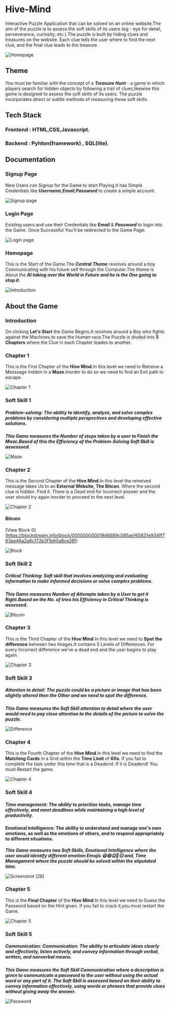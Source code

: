 # Hive-Mind
Interactive Puzzle Application that can be solved on an online website.The aim of the puzzle is to assess the soft skills of its users (eg - eye for detail, perseverance, curiosity, etc.).The puzzle is built by hiding clues and treasures on the website. Each clue tells the user where to find the next clue, and the final clue leads to the treasure.

![Homepage](https://user-images.githubusercontent.com/112609866/232885986-87ec3bb1-c9f0-4f55-8e61-e555ff6114ee.png)

## Theme

You must be familiar with the concept of a ***Treasure Hunt*** - a game in which players search for hidden objects by following a trail of clues,likewise this game is designed to assess the soft skills of its users. 
The puzzle incorporates direct or subtle methods of measuring these soft skills. 



## Tech Stack

### Frontend : HTML,CSS,Javascript.
### Backend : Pyhton(framework) , SQL(lite).



## Documentation

### Signup Page
New Users can Signup for the Game to start Playing.It has Simple Credentials like ***Username***,***Email***,***Password*** to create a simple account.

![Signup page](https://user-images.githubusercontent.com/112609866/232886566-4e08dfca-664f-49cd-82b5-88b4ed08709c.png)


### Login Page
Existing users and use their Credentials like ***Email*** & ***Password*** to login into the Game.
Once Successful You'll be redirected to the Game Page.

![Login page](https://user-images.githubusercontent.com/112609866/232887017-eeaea603-42cb-43ae-ba74-7fbdf1b3bb92.png)



### Homepage
This is the Start of the Game.The ***Central Theme*** revolves around a boy Communicating with his future self through the Computer.The theme is About the ***AI taking over the World in Future and he is the One going to stop it***.

![Introduction](https://user-images.githubusercontent.com/112609866/232887363-58e093c5-f889-48c2-8eae-993bfa46cc9d.png)



## About the Game


### Introduction
On clicking **Let's Start** the Game Begins.It revolves around a Boy who fights against the Machines to save the Human race.The Puzzle is divded into **5 Chapters** where the Clue in each Chapter leades to another.


### Chapter 1
This is the First Chapter of the **Hive Mind**.In this level we need to Retreive a Messsage hidden in a **Maze**.Inorder to do so we need to find an Exit path to escape.

![Chapter 1](https://user-images.githubusercontent.com/112609866/232888035-08e3b62b-66aa-4d64-973d-75248aa73c97.png)


### Soft Skill 1

##### Problem-solving: The ability to identify, analyze, and solve complex problems by considering multiple perspectives and developing effective solutions.

***This Game measures the Number of steps taken by a user to Finish the Maze.Based of this the Efficiency of the Problem-Solving Soft Skill is assesssed.***

![Maze](https://user-images.githubusercontent.com/112609866/232888318-304fc45f-8478-4e58-abad-d98ed90cf508.png)



### Chapter 2
This is the Second Chapter of the **Hive Mind**.In this level the retreived message takes Us to an **External Website, The Bitcon**. Where the second clue is hidden. Find it. There is a Dead end for Incorrect answer and the user should try again inorder to proceed to the next level.

![Chapter 2](https://user-images.githubusercontent.com/112609866/232888456-d41f4a64-da20-45fb-bc32-23490d089606.png)


#### Bitcoin 
[View Block 0] (https://blockstream.info/block/000000000019d6689c085ae165831e934ff763ae46a2a6c172b3f1b60a8ce26f)

![Block](https://user-images.githubusercontent.com/112609866/232888894-2f5514ee-50be-40ed-96f3-bd1f1c224e68.png)


### Soft Skill 2

##### Critical Thinking: Soft skill that involves analyzing and evaluating information to make informed decisions or solve complex problems.

***This Game measures Number of Attempts taken by a User to get it Right.Based on the No. of tries his Efficiency in Critical Thinking is assessed.***

![Bitcoin](https://user-images.githubusercontent.com/112609866/232889056-bf2c2cbb-9574-474c-af25-bcf719388cc8.png)



### Chapter 3
This is the Third Chapter of the **Hive Mind**.In this level we need to **Spot the difference** between two Images.It contains 5 Levels of Differences. For every Incorrect difference we've a dead end and the user begins to play again.

![Chapter 3](https://user-images.githubusercontent.com/112609866/232892448-56e2d5aa-e82e-42a4-92ae-68da39dc731c.png)


### Soft Skill 3

##### Attention to detail: The puzzle could be a picture or image that has been slightly altered then the Other and we need to spot the difference. 

***This Game measures the Soft Skill attention to detail where the user would need to pay close attention to the details of the picture to solve the puzzle.***

![Difference](https://user-images.githubusercontent.com/112609866/232893107-00295ceb-b51c-402a-9430-292f20adfd4e.png)



### Chapter 4  
This is the Fourth Chapter of the **Hive Mind**.In this level we need to find the **Matching Cards** in a Grid within the **Time Limit** of **60s**. If you fail to complete the task under this time that is a Deadend. If it is Deadend! You must Restart the game.

![Chapter 4](https://user-images.githubusercontent.com/112609866/232894704-c54b1f52-5683-40ba-83d5-6106335cd9f0.png)


### Soft Skill 4

##### Time management: The ability to prioritize tasks, manage time effectively, and meet deadlines while maintaining a high level of productivity.

#### Emotional intelligence: The ability to understand and manage one's own emotions, as well as the emotions of others, and to respond appropriately to different situations. 

***This Game measures two Soft Skills, Emotional Intelligence where the user would identify different emotion Emojis 😃😄😉🙂😑 and, Time Managament where the puzzle should be solved within the stipulated time.***

![Screenshot (26)](https://user-images.githubusercontent.com/112609866/232894860-58a7ebe9-bb11-45d5-bce8-e49ff4b579ab.png)



### Chapter 5
This is the **Final Chapter** of the **Hive Mind**.In this level we need to Guess the Password based on the Hint given. If you fail to crack it,you must restart the Game.

![Chapter 5](https://user-images.githubusercontent.com/112609866/232902881-0ab33326-be34-42c2-97ce-b9e7f6158217.png)


### Soft Skill 5

##### Communication: Communication: The ability to articulate ideas clearly and effectively, listen actively, and convey information through verbal, written, and nonverbal means. 

***This Game measures the Soft Skill Communication where a description is given to communicate a password to the user without using the actual word or any part of it. The Soft Skill is assessed based on their ability to convey information effectively, using words or phrases that provide clues without giving away the answer.***

![Password](https://user-images.githubusercontent.com/112609866/232903989-160a22cd-a95b-4b3b-8b44-ba7eb363a861.png)

